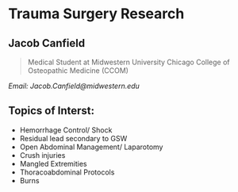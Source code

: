 # Trauma Surgery Research

## Jacob Canfield

> Medical Student at Midwestern University Chicago College of Osteopathic Medicine (CCOM)

_Email: Jacob.Canfield@midwestern.edu_

## Topics of Interst:

- Hemorrhage Control/ Shock
- Residual lead secondary to GSW
- Open Abdominal Management/ Laparotomy
- Crush injuries
- Mangled Extremities
- Thoracoabdominal Protocols
- Burns


